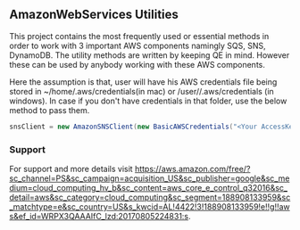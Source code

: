 ## AmazonWebServices Utilities
This project contains the most frequently used or essential methods in order to work with 3 important AWS components namingly SQS, SNS, DynamoDB. The utility methods are written by keeping QE in mind. However these can be used by anybody working with these AWS components. 

Here the assumption is that, user will have his AWS credentials file being stored in ~/home/.aws/credentials(in mac) or /user/<username>/.aws/credentials (in windows). In case if you don't have credentials in that folder, use the below method to pass them.

```java
snsClient = new AmazonSNSClient(new BasicAWSCredentials("<Your AccessKey>","<Your SecretKey>"));
```

### Support
For support and more details visit https://aws.amazon.com/free/?sc_channel=PS&sc_campaign=acquisition_US&sc_publisher=google&sc_medium=cloud_computing_hv_b&sc_content=aws_core_e_control_q32016&sc_detail=aws&sc_category=cloud_computing&sc_segment=188908133959&sc_matchtype=e&sc_country=US&s_kwcid=AL!4422!3!188908133959!e!!g!!aws&ef_id=WRPX3QAAAIfC_lzd:20170805224831:s.

